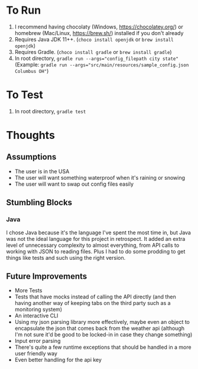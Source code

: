 # To Run
1. I recommend having chocolaty (Windows, https://chocolatey.org/) or homebrew (Mac/Linux, https://brew.sh/) installed if you don't already
2. Requires Java JDK 11++. (`choco install openjdk` or `brew install openjdk`)
3. Requires Gradle. (`choco install gradle` or `brew install gradle`)
4. In root directory, `gradle run --args="config_filepath city state"` (Example: `gradle run --args="src/main/resources/sample_config.json Columbus OH"`)

# To Test
1. In root directory, `gradle test`

# Thoughts
## Assumptions
- The user is in the USA
- The user will want something waterproof when it's raining or snowing
- The user will want to swap out config files easily

## Stumbling Blocks
### Java
I chose Java because it's the language I've spent the most time in, but Java was not the ideal language for this project in retrospect. It added an extra level of unnecessary complexity to almost everything, from API calls to working with JSON to reading files. Plus I had to do some prodding to get things like tests and such using the right version.

## Future Improvements
- More Tests
- Tests that have mocks instead of calling the API directly (and then having another way of keeping tabs on the third party such as a monitoring system)
- An interactive CLI
- Using my json parsing library more effectively, maybe even an object to encapsulate the json that comes back from the weather api (although I'm not sure it'd be good to be locked-in in case they change something)
- Input error parsing
- There's quite a few runtime exceptions that should be handled in a more user friendly way
- Even better handling for the api key